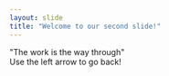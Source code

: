 ```yaml
---
layout: slide
title: "Welcome to our second slide!"
---
```

"The work is the way through"  
Use the left arrow to go back!
